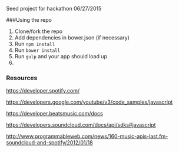 Seed project for hackathon 06/27/2015

###Using the repo

 1. Clone/fork the repo
 2. Add dependencies in bower.json (if necessary)
 3. Run `npm install`
 4. Run `bower install`
 5. Run `gulp` and your app should load up
 6. 
 
### Resources

https://developer.spotify.com/


https://developers.google.com/youtube/v3/code_samples/javascript


https://developer.beatsmusic.com/docs


https://developers.soundcloud.com/docs/api/sdks#javascript

http://www.programmableweb.com/news/160-music-apis-last.fm-soundcloud-and-spotify/2012/01/18
